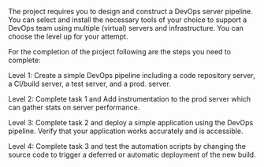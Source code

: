 The project requires you to design and construct a DevOps server pipeline. You can select and install the necessary tools of your choice to support a DevOps team using multiple (virtual) servers and infrastructure. You can choose the level up for your attempt.

For the completion of the project following are the steps you need to complete:

Level 1: Create a simple DevOps pipeline including a code repository server, a CI/build server, a test server, and a prod. server.

Level 2: Complete task 1 and Add instrumentation to the prod server which can gather stats on server performance.

Level 3: Complete task 2 and deploy a simple application using the DevOps pipeline. Verify that your application works accurately and is accessible.

Level 4: Complete task 3 and test the automation scripts by changing the source code to trigger a deferred or automatic deployment of the new build.